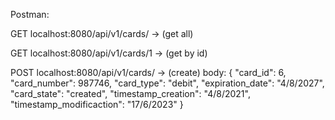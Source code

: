 Postman:

GET localhost:8080/api/v1/cards/ -> (get all)

GET localhost:8080/api/v1/cards/1 -> (get by id)

POST localhost:8080/api/v1/cards/ -> (create)
          body:
        {
            "card_id": 6,
            "card_number": 987746,
            "card_type": "debit",
            "expiration_date": "4/8/2027",
            "card_state": "created",
            "timestamp_creation": "4/8/2021",
            "timestamp_modificaction": "17/6/2023"
        }